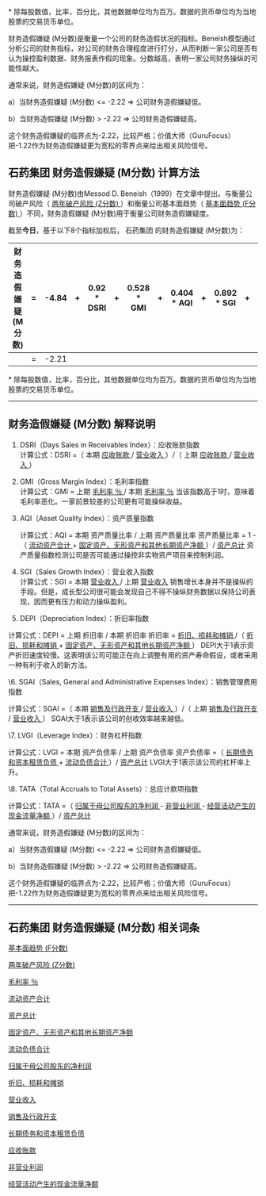 \* 除每股数值，比率，百分比，其他数据单位均为百万。数据的货币单位均为当地股票的交易货币单位。

财务造假嫌疑 (M分数)是衡量一个公司的财务造假状况的指标。Beneish模型通过分析公司的财务指标，对公司的财务合理程度进行打分，从而判断一家公司是否有认为操控盈利数据、财务报表作假的现象。分数越高，表明一家公司财务操纵的可能性越大。

通常来说，财务造假嫌疑 (M分数)的区间为：

a）当财务造假嫌疑 (M分数) <= -2.22 => 公司财务造假嫌疑低。

b）当财务造假嫌疑 (M分数) > -2.22 => 公司财务造假嫌疑高。

这个财务造假嫌疑的临界点为-2.22，比较严格；价值大师（GuruFocus）把-1.22作为财务造假嫌疑更为宽松的零界点来给出相关风险信号。

## 石药集团 财务造假嫌疑 (M分数) 计算方法

财务造假嫌疑 (M分数)由Messod D. Beneish（1999）在文章中提出。与衡量公司破产风险（ [两年破产风险 (Z分数) ](https://www.gurufocus.cn/stock/HKSE:01093/term/zscore)）和衡量公司基本面趋势（ [基本面趋势 (F分数) ](https://www.gurufocus.cn/stock/HKSE:01093/term/fscore)）不同，财务造假嫌疑 (M分数)用于衡量公司财务造假嫌疑度。

截至**今日**，基于以下8个指标加权后， 石药集团 的财务造假嫌疑 (M分数)为：

| 财务造假嫌疑 (M分数) | =    | -4.84 | +    | 0.92 * DSRI | +    | 0.528 * GMI | +    | 0.404 * AQI | +    | 0.892 * SGI | +    | 0.115 * DEPI | -    | 0.172 * SGAI | +    | 4.679 * TATA | -    | 0.327 * LVGI |
| -------------------- | ---- | ----- | ---- | ----------- | ---- | ----------- | ---- | ----------- | ---- | ----------- | ---- | ------------ | ---- | ------------ | ---- | ------------ | ---- | ------------ |
|                      | =    | -2.21 |      |             |      |             |      |             |      |             |      |              |      |              |      |              |      |              |

\* 除每股数值，比率，百分比，其他数据单位均为百万。数据的货币单位均为当地股票的交易货币单位。

------

## 财务造假嫌疑 (M分数) 解释说明

1. DSRI（Days Sales in Receivables Index）：应收账款指数  
计算公式：DSRI =（ 本期 [应收账款 ](https://www.gurufocus.cn/stock/HKSE:01093/term/accounts_receivable)/ [营业收入 ](https://www.gurufocus.cn/stock/HKSE:01093/term/revenue)）/（ 上期 [应收账款 ](https://www.gurufocus.cn/stock/HKSE:01093/term/accounts_receivable)/ [营业收入 ](https://www.gurufocus.cn/stock/HKSE:01093/term/revenue)）

2. GMI（Gross Margin Index）：毛利率指数  
计算公式：GMI = 上期 [毛利率 ％ ](https://www.gurufocus.cn/stock/HKSE:01093/term/gross_margin)/ 本期 [毛利率 ％](https://www.gurufocus.cn/stock/HKSE:01093/term/gross_margin)
   当该指数高于1时，意味着毛利率恶化。一家前景较差的公司更有可能操纵收益。

3. AQI（Asset Quality Index）：资产质量指数  

   计算公式：AQI = 本期 资产质量比率 / 上期 资产质量比率
   资产质量比率 = 1 -（ [流动资产合计 ](https://www.gurufocus.cn/stock/HKSE:01093/term/total_current_assets)+ [固定资产、无形资产和其他长期资产净额 ](https://www.gurufocus.cn/stock/HKSE:01093/term/net_ppe)）/ [资产总计](https://www.gurufocus.cn/stock/HKSE:01093/term/total_assets)
   资产质量指数检测公司是否可能通过操控非实物资产项目来控制利润。

4. SGI（Sales Growth Index）：营业收入指数  
计算公式：SGI = 本期 [营业收入 ](https://www.gurufocus.cn/stock/HKSE:01093/term/revenue)/ 上期 [营业收入](https://www.gurufocus.cn/stock/HKSE:01093/term/revenue)
销售增长本身并不是操纵的手段。但是，成长型公司很可能会发现自己不得不操纵财务数据以保持公司表现，因而更有压力和动力操纵盈利。

5. DEPI（Depreciation Index）：折旧率指数

计算公式：DEPI = 上期 折旧率 / 本期 折旧率
折旧率 = [折旧、损耗和摊销 ](https://www.gurufocus.cn/stock/HKSE:01093/term/depreciation_depletion_amortization)/（ [折旧、损耗和摊销 ](https://www.gurufocus.cn/stock/HKSE:01093/term/depreciation_depletion_amortization)+ [固定资产、无形资产和其他长期资产净额 ](https://www.gurufocus.cn/stock/HKSE:01093/term/net_ppe)）
DEPI大于1表示资产折旧速度较慢。这表明该公司可能正在向上调整有用的资产寿命假设，或者采用一种有利于收入的新方法。

\6. SGAI（Sales, General and Administrative Expenses Index）：销售管理费用指数

计算公式：SGAI =（ 本期 [销售及行政开支 ](https://www.gurufocus.cn/stock/HKSE:01093/term/selling_general_admin_expense)/ [营业收入 ](https://www.gurufocus.cn/stock/HKSE:01093/term/revenue)）/（ 上期 [销售及行政开支 ](https://www.gurufocus.cn/stock/HKSE:01093/term/selling_general_admin_expense)/ [营业收入 ](https://www.gurufocus.cn/stock/HKSE:01093/term/revenue)）
SGAI大于1表示该公司的创收效率越来越低。

\7. LVGI（Leverage Index）：财务杠杆指数

计算公式：LVGI = 本期 资产负债率 / 上期 资产负债率
资产负债率 =（ [长期债务和资本租赁负债 ](https://www.gurufocus.cn/stock/HKSE:01093/term/long_term_debt_and_capital_lease_obligation)+ [流动负债合计 ](https://www.gurufocus.cn/stock/HKSE:01093/term/total_current_liabilities)）/ [资产总计](https://www.gurufocus.cn/stock/HKSE:01093/term/total_assets)
LVGI大于1表示该公司的杠杆率上升。

\8. TATA（Total Accruals to Total Assets）：总应计款项指数

计算公式：TATA =（ [归属于母公司股东的净利润 ](https://www.gurufocus.cn/stock/HKSE:01093/term/net_income)- [非营业利润 ](https://www.gurufocus.cn/stock/HKSE:01093/term/non_operating_income)- [经营活动产生的现金流量净额 ](https://www.gurufocus.cn/stock/HKSE:01093/term/cash_flow_from_operations)）/ [资产总计](https://www.gurufocus.cn/stock/HKSE:01093/term/total_assets)

通常来说，财务造假嫌疑 (M分数)的区间为：

a）当财务造假嫌疑 (M分数) <= -2.22 => 公司财务造假嫌疑低。

b）当财务造假嫌疑 (M分数) > -2.22 => 公司财务造假嫌疑高。

这个财务造假嫌疑的临界点为-2.22，比较严格；价值大师（GuruFocus）把-1.22作为财务造假嫌疑更为宽松的零界点来给出相关风险信号。

------

## 石药集团 财务造假嫌疑 (M分数) 相关词条

[基本面趋势 (F分数)](https://www.gurufocus.cn/stock/HKSE:01093/term/fscore)

 

[两年破产风险 (Z分数)](https://www.gurufocus.cn/stock/HKSE:01093/term/zscore)

 

[毛利率 ％](https://www.gurufocus.cn/stock/HKSE:01093/term/gross_margin)

 

[流动资产合计](https://www.gurufocus.cn/stock/HKSE:01093/term/total_current_assets)

 

[资产总计](https://www.gurufocus.cn/stock/HKSE:01093/term/total_assets)

 

[固定资产、无形资产和其他长期资产净额](https://www.gurufocus.cn/stock/HKSE:01093/term/net_ppe)

 

[流动负债合计](https://www.gurufocus.cn/stock/HKSE:01093/term/total_current_liabilities)

 

[归属于母公司股东的净利润](https://www.gurufocus.cn/stock/HKSE:01093/term/net_income)

 

[折旧、损耗和摊销](https://www.gurufocus.cn/stock/HKSE:01093/term/depreciation_depletion_amortization)

 

[营业收入](https://www.gurufocus.cn/stock/HKSE:01093/term/revenue)

 

[销售及行政开支](https://www.gurufocus.cn/stock/HKSE:01093/term/selling_general_admin_expense)

 

[长期债务和资本租赁负债](https://www.gurufocus.cn/stock/HKSE:01093/term/long_term_debt_and_capital_lease_obligation)

 

[应收账款](https://www.gurufocus.cn/stock/HKSE:01093/term/accounts_receivable)

 

[非营业利润](https://www.gurufocus.cn/stock/HKSE:01093/term/non_operating_income)

 

[经营活动产生的现金流量净额](https://www.gurufocus.cn/stock/HKSE:01093/term/cash_flow_from_operations)